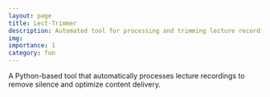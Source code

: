 ```yaml
---
layout: page
title: Lect-Trimmer
description: Automated tool for processing and trimming lecture recordings
img: 
importance: 1
category: fun
---
```


A Python-based tool that automatically processes lecture recordings to remove silence and optimize content delivery.
